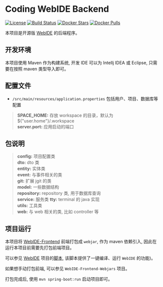 # Coding WebIDE Backend
[![License](https://img.shields.io/badge/License-BSD%203--Clause-blue.svg)](https://github.com/Coding/WebIDE/blob/master/LICENSE) [![Build Status](https://travis-ci.org/Coding/WebIDE-Backend.svg?branch=master)](https://travis-ci.org/Coding/WebIDE-Backend) [![Docker Stars](https://img.shields.io/docker/stars/webide/backend.svg)](https://hub.docker.com/r/webide/backend 'DockerHub') [![Docker Pulls](https://img.shields.io/docker/pulls/webide/backend.svg)](https://hub.docker.com/r/webide/backend 'DockerHub')

本项目是开源版 [WebIDE](https://ide.coding.net) 的后端程序。

## 开发环境

本项目使用 Maven 作为构建系统, 开发 IDE 可以为 Intellj IDEA 或 Eclipse, 只需要在按照 maven 类型导入即可。

## 配置文件

* `/src/main/resources/application.properties` 包括用户、项目、数据库等配置

> **SPACE_HOME:** 存放 workspace 的目录，默认为 ${"user.home"}/.workspace  
> **server.port:** 应用启动的端口

## 包说明

> **config:** 项目配置类  
> **dto:** dto 类  
> **entity:** 实体类  
> **event:** 与事件相关的类  
> **git:** 扩展 jgit 的类  
> **model:** 一些数据结构  
> **repository:** repository 类, 用于数据库查询  
> **service:** 服务类
> **tty:** terminal 的 java 实现  
> **utils:** 工具类  
> **web:** 与 web 相关的类, 比如 controller 等  

## 项目运行

本项目将 [WebIDE-Frontend](https://github.com/Coding/WebIDE-Frontend) 前端打包成 `webjar`, 作为 maven 依赖引入, 因此在运行本项目前需要先打包前端项目。

可以参见 [WebIDE](https://github.com/Coding/WebIDE) 项目的[脚本](https://github.com/Coding/WebIDE/blob/master/ide.sh), 该脚本提供了一键编译、运行 `WebIDE` 的功能)。

如果想手动打包前端, 可以参见 `WebIDE-Frontend-Webjars` 项目。

打包完成后, 使用 `mvn spring-boot:run` 启动项目即可。
